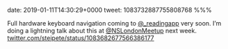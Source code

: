 date: 2019-01-11T14:30:29+0000
tweet: 1083732887755808768
%%%

Full hardware keyboard navigation coming to [@_readingapp](https://twitter.com/_readingapp) very soon. I’m doing a lightning talk about this at [@NSLondonMeetup](https://twitter.com/NSLondonMeetup) next week. [twitter.com/steipete/status/1083682677566386177](https://twitter.com/steipete/status/1083682677566386177)
